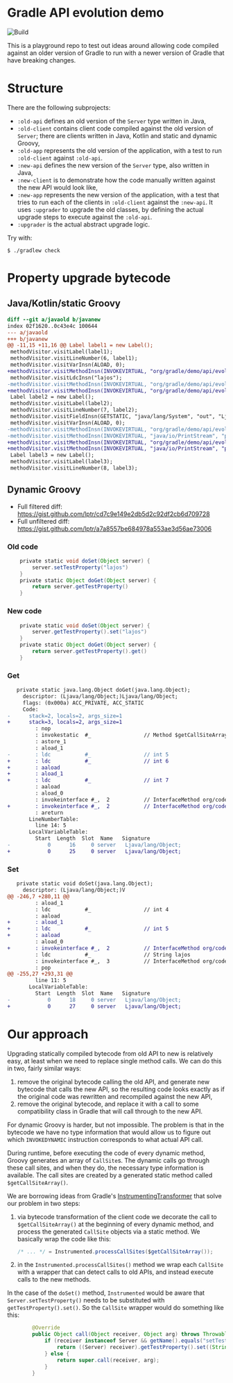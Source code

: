# Gradle API evolution demo

![Build](https://github.com/gradle/api-evolution-demo/actions/workflows/build.yml/badge.svg)

This is a playground repo to test out ideas around allowing code compiled against an older version of Gradle to run with a newer version of Gradle that have breaking changes.

# Structure

There are the following subprojects:

- `:old-api` defines an old version of the `Server` type written in Java,
- `:old-client` contains client code compiled against the old version of `Server`; there are clients written in Java, Kotlin and static and dynamic Groovy,
- `:old-app` represents the old version of the application, with a test to run `:old-client` against `:old-api`.
- `:new-api` defines the new version of the `Server` type, also written in Java,
- `:new-client` is to demonstrate how the code manually written against the new API would look like,
- `:new-app` represents the new version of the application, with a test that tries to run each of the clients in `:old-client` against the `:new-api`. It uses `:upgrader` to upgrade the old classes, by defining the actual upgrade steps to execute against the `:old-api`.
- `:upgrader` is the actual abstract upgrade logic.

Try with:

```shell
$ ./gradlew check
```

# Property upgrade bytecode

## Java/Kotlin/static Groovy

```diff
diff --git a/javaold b/javanew
index 02f1620..0c43e4c 100644
--- a/javaold
+++ b/javanew
@@ -11,15 +11,16 @@ Label label1 = new Label();
 methodVisitor.visitLabel(label1);
 methodVisitor.visitLineNumber(6, label1);
 methodVisitor.visitVarInsn(ALOAD, 0);
+methodVisitor.visitMethodInsn(INVOKEVIRTUAL, "org/gradle/demo/api/evolution/Server", "getName", "()Lorg/gradle/demo/api/evolution/Property;", false);
 methodVisitor.visitLdcInsn("lajos");
-methodVisitor.visitMethodInsn(INVOKEVIRTUAL, "org/gradle/demo/api/evolution/Server", "setName", "(Ljava/lang/String;)V", false);
+methodVisitor.visitMethodInsn(INVOKEVIRTUAL, "org/gradle/demo/api/evolution/Property", "set", "(Ljava/lang/Object;)V", false);
 Label label2 = new Label();
 methodVisitor.visitLabel(label2);
 methodVisitor.visitLineNumber(7, label2);
 methodVisitor.visitFieldInsn(GETSTATIC, "java/lang/System", "out", "Ljava/io/PrintStream;");
 methodVisitor.visitVarInsn(ALOAD, 0);
-methodVisitor.visitMethodInsn(INVOKEVIRTUAL, "org/gradle/demo/api/evolution/Server", "getName", "()Ljava/lang/String;", false);
-methodVisitor.visitMethodInsn(INVOKEVIRTUAL, "java/io/PrintStream", "println", "(Ljava/lang/String;)V", false);
+methodVisitor.visitMethodInsn(INVOKEVIRTUAL, "org/gradle/demo/api/evolution/Server", "getName", "()Lorg/gradle/demo/api/evolution/Property;", false);
+methodVisitor.visitMethodInsn(INVOKEVIRTUAL, "java/io/PrintStream", "println", "(Ljava/lang/Object;)V", false);
 Label label3 = new Label();
 methodVisitor.visitLabel(label3);
 methodVisitor.visitLineNumber(8, label3);
```

## Dynamic Groovy

* Full filtered diff: https://gist.github.com/lptr/cd7c9e149e2db5d2c92df2cb6d709728
* Full unfiltered diff: https://gist.github.com/lptr/a7a8557be684978a553ae3d56ae73006

### Old code

```groovy
    private static void doSet(Object server) {
        server.setTestProperty("lajos")
    }
    private static Object doGet(Object server) {
        return server.getTestProperty()
    }
```

### New code

```groovy
    private static void doSet(Object server) {
        server.getTestProperty().set("lajos")
    }
    private static Object doGet(Object server) {
        return server.getTestProperty().get()
    }
```

### Get

```diff
   private static java.lang.Object doGet(java.lang.Object);
     descriptor: (Ljava/lang/Object;)Ljava/lang/Object;
     flags: (0x000a) ACC_PRIVATE, ACC_STATIC
     Code:
-      stack=2, locals=2, args_size=1
+      stack=3, locals=2, args_size=1
         : nop
         : invokestatic  #_                 // Method $getCallSiteArray:()[Lorg/codehaus/groovy/runtime/callsite/CallSite;
         : astore_1
         : aload_1
-        : ldc           #_                 // int 5
+        : ldc           #_                 // int 6
+        : aaload
+        : aload_1
+        : ldc           #_                 // int 7
         : aaload
         : aload_0
         : invokeinterface #_,  2           // InterfaceMethod org/codehaus/groovy/runtime/callsite/CallSite.call:(Ljava/lang/Object;)Ljava/lang/Object;
+        : invokeinterface #_,  2           // InterfaceMethod org/codehaus/groovy/runtime/callsite/CallSite.call:(Ljava/lang/Object;)Ljava/lang/Object;
         : areturn
       LineNumberTable:
         line 14: 5
       LocalVariableTable:
         Start  Length  Slot  Name   Signature
-            0      16     0 server   Ljava/lang/Object;
+            0      25     0 server   Ljava/lang/Object;
```

### Set

```diff
   private static void doSet(java.lang.Object);
     descriptor: (Ljava/lang/Object;)V
@@ -246,7 +280,11 @@
         : aload_1
         : ldc           #_                 // int 4
         : aaload
+        : aload_1
+        : ldc           #_                 // int 5
+        : aaload
         : aload_0
+        : invokeinterface #_,  2           // InterfaceMethod org/codehaus/groovy/runtime/callsite/CallSite.call:(Ljava/lang/Object;)Ljava/lang/Object;
         : ldc           #_                 // String lajos
         : invokeinterface #_,  3           // InterfaceMethod org/codehaus/groovy/runtime/callsite/CallSite.call:(Ljava/lang/Object;Ljava/lang/Object;)Ljava/lang/Object;
         : pop
@@ -255,27 +293,31 @@
         line 11: 5
       LocalVariableTable:
         Start  Length  Slot  Name   Signature
-            0      18     0 server   Ljava/lang/Object;
+            0      27     0 server   Ljava/lang/Object;
```

# Our approach

Upgrading statically compiled bytecode from old API to new is relatively easy, at least when we need to replace single method calls. We can do this in two, fairly similar ways:

1. remove the original bytecode calling the old API, and generate new bytecode that calls the new API, so the resulting code looks exactly as if the original code was rewritten and recompiled against the new API,
2. remove the original bytecode, and replace it with a call to some compatibility class in Gradle that will call through to the new API.

For dynamic Groovy is harder, but not impossible. The problem is that in the bytecode we have no type information that would allow us to figure out which `INVOKEDYNAMIC` instruction corresponds to what actual API call.

During runtime, before executing the code of every dynamic method, Groovy generates an array of `CallSite`s. The dynamic calls go through these call sites, and when they do, the necessary type information is available. The call sites are created by a generated static method called `$getCallSiteArray()`.

We are borrowing ideas from Gradle's [InstrumentingTransformer](https://github.com/gradle/gradle/blob/fbec2c1faae67f06c725678b108a56e906a232bb/subprojects/core/src/main/java/org/gradle/internal/classpath/InstrumentingTransformer.java) that solve our problem in two steps:

1. via bytecode transformation of the client code we decorate the call to `$getCallSiteArray()` at the beginning of every dynamic method, and process the generated `CallSite` objects via a static method. We basically wrap the code like this:

    ```java
    /* ... */ = Instrumented.processCallSites($getCallSiteArray());
    ```

2. in the `Instrumented.processCallSites()` method we wrap each `CallSite` with a wrapper that can detect calls to old APIs, and instead execute calls to the new methods.

In the case of the `doSet()` method, `Instrumented` would be aware that `Server.setTestProperty()` needs to be substituted with `getTestProperty().set()`. So the `CallSite` wrapper would do something like this:

```java
        @Override
        public Object call(Object receiver, Object arg) throws Throwable {
            if (receiver instanceof Server && getName().equals("setTestProperty()")) {
                return ((Server) receiver).getTestProperty().set((String) arg);
            } else {
                return super.call(receiver, arg);
            }
        }
```
